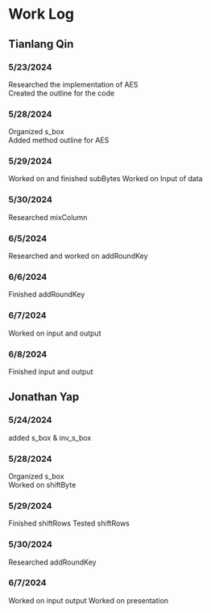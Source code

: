 # Work Log

## Tianlang Qin

### 5/23/2024
Researched the implementation of AES \
Created the outline for the code

### 5/28/2024
Organized s_box \
Added method outline for AES

### 5/29/2024
Worked on and finished subBytes
Worked on Input of data

### 5/30/2024
Researched mixColumn

### 6/5/2024
Researched and worked on addRoundKey

### 6/6/2024
Finished addRoundKey

### 6/7/2024
Worked on input and output

### 6/8/2024
Finished input and output 

## Jonathan Yap

### 5/24/2024
added s_box & inv_s_box 

### 5/28/2024
Organized s_box \
Worked on shiftByte

### 5/29/2024
Finished shiftRows
Tested shiftRows

### 5/30/2024
Researched addRoundKey

### 6/7/2024
Worked on input output
Worked on presentation

